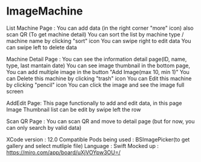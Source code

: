 # ImageMachine

List Machine Page : 
You can add data (in the right corner "more" icon) also scan QR (To get machine detail)
You can sort the list by machine type / machine name by clicking "sort" icon 
You can swipe right to edit data
You can swipe left to delete data

Machine Detail Page : 
You can see the information detail page(ID, name, type, last mantain date)
You can see image thumbnail in the bottom page, You can add multiple image in the button "Add Image(max 10, min 1)"
You can Delete this machine by clicking "trash" icon
You can Edit this machine by clicking "pencil" icon
You can click the image and see the image full screen

AddEdit Page:
This page functionally to add and edit data, in this page Image Thumbnail list can be edit by swipe left the row

Scan QR Page :
You can scan QR and move to detail page (but for now, you can only search by valid data)

XCode version : 12.0 Compatible
Pods being used : BSImagePicker(to get gallery and select mutliple file)
Language : Swift
Mocked up : https://miro.com/app/board/uXjVOYpw3OU=/

